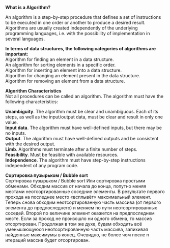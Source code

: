 <strong>What is a Algorithm?</strong><br>

An algorithm is a step-by-step procedure that defines a set of instructions to be executed in one order or another to produce a desired result. Algorithms are usually created independently of the underlying programming languages, i.e. with the possibility of implementation in several languages.
<br>

<strong>In terms of data structures, the following categories of algorithms are important:</strong><br>
Algorithm for finding an element in a data structure.<br>
An algorithm for sorting elements in a specific order.<br>
Algorithm for inserting an element into a data structure.<br>
Algorithm for changing an element present in the data structure.<br>
Algorithm for removing an element from a data structure.<br>

<strong>Algorithm Characteristics</strong><br>
Not all procedures can be called an algorithm. The algorithm must have the following characteristics:<br>

<strong>Unambiguity</strong>. The algorithm must be clear and unambiguous. Each of its steps, as well as the input/output data, must be clear and result in only one value.<br>
<strong>Input data</strong>. The algorithm must have well-defined inputs, but there may be no inputs.<br>
<strong>Output</strong>. The algorithm must have well-defined outputs and be consistent with the desired output.<br>
<strong>Limb</strong>. Algorithms must terminate after a finite number of steps.<br>
<strong>Feasibility</strong>. Must be feasible with available resources.<br>
<strong>Independence</strong>. The algorithm must have step-by-step instructions independent of any program code.<br>

<strong>Сортировка пузырьком / Bubble sort</strong><br>
Сортировка пузырьком / Bubble sort
Или сортировка простыми обменами. Обходим массив от начала до конца, попутно меняя местами неотсортированные соседние элементы. 
В результате первого прохода на последнее место «всплывёт» максимальный элемент. 
Теперь снова обходим неотсортированную часть массива (от первого элемента до предпоследнего) и меняем по пути неотсортированных соседей. 
Второй по величине элемент окажется на предпоследнем месте. Если за проход не произошло ни одного обмена, то массив отсортирован. 
Продолжая в том же духе, будем обходить всё уменьшающуюся неотсортированную часть массива, запихивая найденные максимумы в конец. 
Очевидно, не более чем после n итераций массив будет отсортирован.
